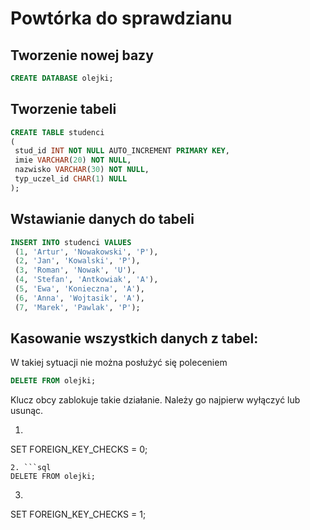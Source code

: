 # Powtórka do sprawdzianu
## Tworzenie nowej bazy
```sql
CREATE DATABASE olejki;
```

## Tworzenie tabeli
```sql
CREATE TABLE studenci
(
 stud_id INT NOT NULL AUTO_INCREMENT PRIMARY KEY,
 imie VARCHAR(20) NOT NULL,
 nazwisko VARCHAR(30) NOT NULL,
 typ_uczel_id CHAR(1) NULL
); 
```
## Wstawianie danych do tabeli
```sql
INSERT INTO studenci VALUES
 (1, 'Artur', 'Nowakowski', 'P'),
 (2, 'Jan', 'Kowalski', 'P'),
 (3, 'Roman', 'Nowak', 'U'),
 (4, 'Stefan', 'Antkowiak', 'A'),
 (5, 'Ewa', 'Konieczna', 'A'),
 (6, 'Anna', 'Wojtasik', 'A'),
 (7, 'Marek', 'Pawlak', 'P'); 
```






## Kasowanie wszystkich danych z tabel:
W takiej sytuacji nie można posłużyć się poleceniem  
```sql
DELETE FROM olejki;
```  
Klucz obcy zablokuje takie działanie. Należy go najpierw wyłączyć lub usunąc.
1. ```sql
SET FOREIGN_KEY_CHECKS = 0;
```
2. ```sql
DELETE FROM olejki;
```
3. ```sql
SET FOREIGN_KEY_CHECKS = 1;
```

